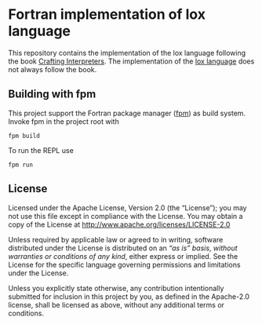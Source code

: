 # Fortran implementation of lox language

This repository contains the implementation of the lox language following the book [Crafting Interpreters].
The implementation of the [lox language] does not always follow the book.

[Crafting Interpreters]: https://craftinginterpreters.com
[lox language]: https://craftinginterpreters.com/the-lox-language.html


## Building with fpm

[fpm]: https://fpm.fortran-lang.org

This project support the Fortran package manager ([fpm]) as build system.
Invoke fpm in the project root with

```
fpm build
```

To run the REPL use

```
fpm run
```


## License

Licensed under the Apache License, Version 2.0 (the “License”);
you may not use this file except in compliance with the License.
You may obtain a copy of the License at
http://www.apache.org/licenses/LICENSE-2.0

Unless required by applicable law or agreed to in writing, software
distributed under the License is distributed on an *“as is” basis*,
*without warranties or conditions of any kind*, either express or implied.
See the License for the specific language governing permissions and
limitations under the License.

Unless you explicitly state otherwise, any contribution intentionally
submitted for inclusion in this project by you, as defined in the
Apache-2.0 license, shall be licensed as above, without any additional
terms or conditions.
